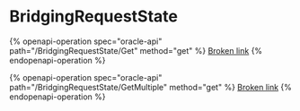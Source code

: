 # BridgingRequestState

{% openapi-operation spec="oracle-api" path="/BridgingRequestState/Get" method="get" %}
[Broken link](broken-reference)
{% endopenapi-operation %}

{% openapi-operation spec="oracle-api" path="/BridgingRequestState/GetMultiple" method="get" %}
[Broken link](broken-reference)
{% endopenapi-operation %}
